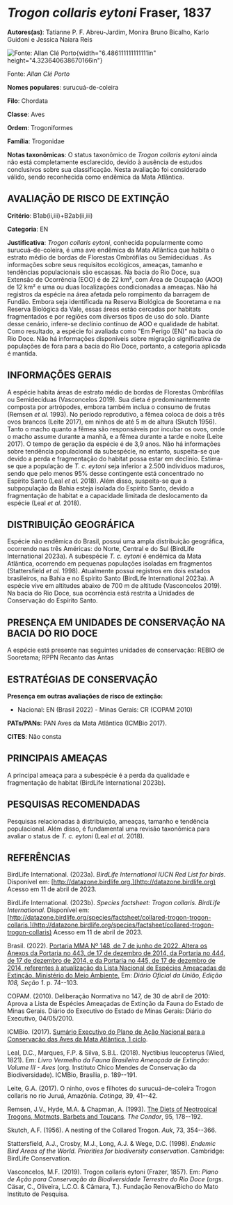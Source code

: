 # *Trogon collaris eytoni* Fraser, 1837

**Autores(as)**: Tatianne P. F. Abreu-Jardim, Monira Bruno Bicalho, Karlo Guidoni e Jessica Naiara Reis

![Fonte: Allan Clé Porto](media/rId20.jpg){width="6.486111111111111in" height="4.323640638670166in"}

Fonte: *Allan Clé Porto*

**Nomes populares**: surucuá-de-coleira

**Filo**: Chordata

**Classe**: Aves

**Ordem**: Trogoniformes

**Família**: Trogonidae

**Notas taxonômicas**: O status taxonômico de *Trogon collaris eytoni* ainda não está completamente esclarecido, devido à ausência de estudos conclusivos sobre sua classificação. Nesta avaliação foi considerado válido, sendo reconhecida como endêmica da Mata Atlântica.

## AVALIAÇÃO DE RISCO DE EXTINÇÃO

**Critério**: B1ab(ii,iii)+B2ab(ii,iii)

**Categoria**: EN

**Justificativa**: *Trogon collaris eytoni*, conhecida popularmente como surucuá-de-coleira, é uma ave endêmica da Mata Atlântica que habita o estrato médio de bordas de Florestas Ombrófilas ou Semidecíduas . As informações sobre seus requisitos ecológicos, ameaças, tamanho e tendências populacionais são escassas. Na bacia do Rio Doce, sua Extensão de Ocorrência (EOO) é de 22 km², com Área de Ocupação (AOO) de 12 km² e uma ou duas localizações condicionadas a ameaças. Não há registros da espécie na área afetada pelo rompimento da barragem de Fundão. Embora seja identificada na Reserva Biológica de Sooretama e na Reserva Biológica da Vale, essas áreas estão cercadas por habitats fragmentados e por regiões com diversos tipos de uso do solo. Diante desse cenário, infere-se declínio contínuo de AOO e qualidade de habitat. Como resultado, a espécie foi avaliada como "Em Perigo (EN)" na bacia do Rio Doce. Não há informações disponíveis sobre
migração significativa de populações de fora para a bacia do Rio Doce, portanto, a categoria aplicada é mantida.

## INFORMAÇÕES GERAIS

A espécie habita áreas de estrato médio de bordas de Florestas Ombrófilas ou Semidecíduas (Vasconcelos 2019). Sua dieta é predominantemente composta por artrópodes, embora também inclua o consumo de frutas (Remsen *et al.* 1993). No período reprodutivo, a fêmea coloca de dois a três ovos brancos (Leite 2017), em ninhos de até 5 m de altura (Skutch 1956). Tanto o macho quanto a fêmea são responsáveis por incubar os ovos, onde o macho assume durante a manhã, e a fêmea durante a tarde e noite (Leite 2017). O tempo de geração da espécie é de 3,9 anos. Não há informações sobre tendência populacional da subespécie, no entanto, suspeita-se que devido a perda e fragmentação do habitat possa estar em declínio. Estima-se que a população de *T.  c. eytoni* seja inferior a 2.500 indivíduos maduros, sendo que pelo menos 95% desse contingente está concentrado no Espírito Santo (Leal *et al.* 2018). Além disso, suspeita-se que a subpopulação da Bahia esteja
isolada do Espírito Santo, devido a fragmentação de habitat e a capacidade limitada de deslocamento da espécie (Leal *et al.* 2018).

## DISTRIBUIÇÃO GEOGRÁFICA

Espécie não endêmica do Brasil, possui uma ampla distribuição geográfica, ocorrendo nas três Américas: do Norte, Central e do Sul (BirdLife International 2023a). A subespécie *T. c. eytoni* é endêmica da Mata Atlântica, ocorrendo em pequenas populações isoladas em fragmentos (Stattersfield *et al.* 1998). Atualmente possui registros em dois estados brasileiros, na Bahia e no Espírito Santo (BirdLife International 2023a). A espécie vive em altitudes abaixo de 700 m de altitude (Vasconcelos 2019). Na bacia do Rio Doce, sua ocorrência está restrita a Unidades de Conservação do Espírito Santo.

## PRESENÇA EM UNIDADES DE CONSERVAÇÃO NA BACIA DO RIO DOCE

A espécie está presente nas seguintes unidades de conservação: REBIO de Sooretama; RPPN Recanto das Antas

## ESTRATÉGIAS DE CONSERVAÇÃO

**Presença em outras avaliações de risco de extinção:**

-   Nacional: EN (Brasil 2022) -   Minas Gerais: CR (COPAM 2010)

**PATs/PANs**: PAN Aves da Mata Atlântica (ICMBio 2017).

**CITES**: Não consta

## PRINCIPAIS AMEAÇAS

A principal ameaça para a subespécie é a perda da qualidade e fragmentação de habitat (BirdLife International 2023b).

## PESQUISAS RECOMENDADAS

Pesquisas relacionadas à distribuição, ameaças, tamanho e tendência populacional. Além disso, é fundamental uma revisão taxonômica para avaliar o status de *T. c. eytoni* (Leal *et al.* 2018).

## REFERÊNCIAS

BirdLife International. (2023a). *BirdLife International IUCN Red List for birds*. Disponível em: [http://datazone.birdlife.org.](http://datazone.birdlife.org) Acesso em 11 de abril de 2023.

BirdLife International. (2023b). *Species factsheet: Trogon collaris*.  *BirdLife International*. Disponível em: [http://datazone.birdlife.org/species/factsheet/collared-trogon-trogon-collaris.](http://datazone.birdlife.org/species/factsheet/collared-trogon-trogon-collaris) Acesso em 11 de abril de 2023.

Brasil. (2022). [Portaria MMA Nº 148, de 7 de junho de 2022. Altera os Anexos da Portaria no 443, de 17 de dezembro de 2014, da Portaria no 444, de 17 de dezembro de 2014, e da Portaria no 445, de 17 de dezembro de 2014, referentes à atualização da Lista Nacional de Espécies Ameaçadas de Extinção. Ministério do Meio Ambiente.](https://in.gov.br/en/web/dou/-/portaria-mma-n-148-de-7-de-junho-de-2022-406272733) Em: *Diário Oficial da União, Edição 108, Seção 1*. p. 74--103.

COPAM. (2010). Deliberação Normativa no 147, de 30 de abril de 2010: Aprova a Lista de Espécies Ameaçadas de Extinção da Fauna do Estado de Minas Gerais. Diário do Executivo do Estado de Minas Gerais: Diário do Executivo, 04/05/2010.

ICMBio. (2017). [Sumário Executivo do Plano de Ação Nacional para a Conservação das Aves da Mata Atlântica, 1 ciclo](https://www.gov.br/icmbio/pt-br/assuntos/biodiversidade/pan/pan-aves-da-mata-atlantica).

Leal, D.C., Marques, F.P. & Silva, S.B.L. (2018). Nyctibius leucopterus (Wied, 1821). Em: *Livro Vermelho da Fauna Brasileira Ameaçada de Extinção: Volume III - Aves* (org. Instituto Chico Mendes de Conservação da Biodiversidade). ICMBio, Brasília, p. 189--191.

Leite, G.A. (2017). O ninho, ovos e filhotes do surucuá-de-coleira Trogon collaris no rio Juruá, Amazônia. *Cotinga*, 39, 41--42.

Remsen, J.V., Hyde, M.A. & Chapman, A. (1993). [The Diets of Neotropical Trogons, Motmots, Barbets and Toucans](https://doi.org/10.2307/1369399).  *The Condor*, 95, 178--192.

Skutch, A.F. (1956). A nesting of the Collared Trogon. *Auk*, 73, 354--366.

Stattersfield, A.J., Crosby, M.J., Long, A.J. & Wege, D.C. (1998).  *Endemic Bird Areas of the World. Priorities for biodiversity conservation*. Cambridge: BirdLife Conservation.

Vasconcelos, M.F. (2019). Trogon collaris eytoni (Frazer, 1857). Em: *Plano de Ação para Conservação da Biodiversidade Terrestre do Rio Doce* (orgs. Cäsar, C., Oliveira, L.C.O. & Câmara, T.). Fundação Renova/Bicho do Mato Instituto de Pesquisa.
